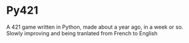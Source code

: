 # Py421
A 421 game written in Python, made about a year ago, in a week or so. Slowly improving and being tranlated from French to English
